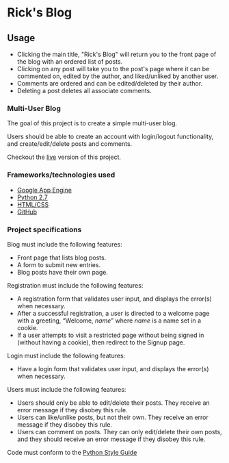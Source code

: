 Rick's Blog
==============

Usage
--------------

 - Clicking the main title, "Rick's Blog" will return you to the front page of the blog with an ordered list of posts.
 - Clicking on any post will take you to the post's page where it can be commented on, edited by the author, and liked/unliked by another user.
 - Comments are ordered and can be edited/deleted by their author.
 - Deleting a post deletes all associate comments.

### Multi-User Blog

The goal of this project is to create a simple multi-user blog. 

Users should be able to create an account with login/logout functionality, and create/edit/delete posts and comments.

Checkout the [live](https://basicblog-153422.appspot.com/blog) version of this project.

### Frameworks/technologies used
- [Google App Engine](https://cloud.google.com/appengine/docs)
- [Python 2.7](https://www.python.org/doc/)
- [HTML/CSS](https://google.github.io/styleguide/htmlcssguide.xml)
- [GitHub](https://github.com/)

### Project specifications

Blog must include the following features:
- Front page that lists blog posts.
- A form to submit new entries.
- Blog posts have their own page.

Registration must include the following features:
- A registration form that validates user input, and displays the error(s) when necessary.
- After a successful registration, a user is directed to a welcome page with a greeting, “Welcome, *name*” where *name* is a name set in a cookie.
- If a user attempts to visit a restricted page without being signed in (without having a cookie), then redirect to the Signup page.

Login must include the following features:
- Have a login form that validates user input, and displays the error(s) when necessary.

Users must include the following features:
- Users should only be able to edit/delete their posts. They receive an error message if they disobey this rule.
- Users can like/unlike posts, but not their own. They receive an error message if they disobey this rule.
- Users can comment on posts. They can only edit/delete their own posts, and they should receive an error message if they disobey this rule.

Code must conform to the [Python Style Guide](https://www.python.org/dev/peps/pep-0008/)
